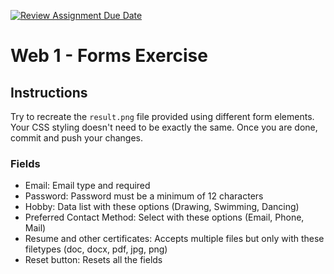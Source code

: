 [![Review Assignment Due Date](https://classroom.github.com/assets/deadline-readme-button-22041afd0340ce965d47ae6ef1cefeee28c7c493a6346c4f15d667ab976d596c.svg)](https://classroom.github.com/a/GJcAMeLH)
# Web 1 - Forms Exercise

## Instructions

Try to recreate the `result.png` file provided using different form elements. Your CSS styling doesn't need to be exactly the same. Once you are done, commit and push your changes.

### Fields

- Email: Email type and required
- Password: Password must be a minimum of 12 characters
- Hobby: Data list with these options (Drawing, Swimming, Dancing)
- Preferred Contact Method: Select with these options (Email, Phone, Mail)
- Resume and other certificates: Accepts multiple files but only with these filetypes (doc, docx, pdf, jpg, png)
- Reset button: Resets all the fields
